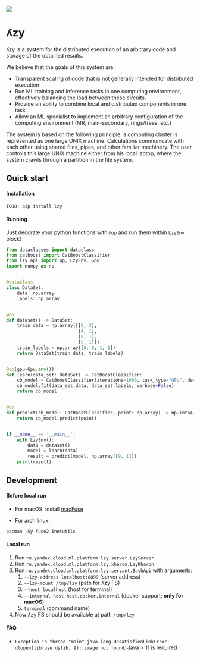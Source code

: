 ![](https://github.com/lambda-zy/lzy/actions/workflows/pull-request-workflow.yaml/badge.svg)

# ʎzy

ʎzy is a system for the distributed execution of an arbitrary code and storage of the obtained results.

We believe that the goals of this system are:
- Transparent scaling of code that is not generally intended for distributed execution
- Run ML training and inference tasks in one computing environment, effectively balancing the load between these circuits.
- Provide an ability to combine local and distributed components in one task.
- Allow an ML specialist to implement an arbitrary configuration of the computing environment (MR, main-secondary, rings/trees, etc.)

The system is based on the following principle: a computing cluster is represented as one large UNIX machine. Calculations communicate with each other using shared files, pipes, and other familiar machinery. The user controls this large UNIX machine either from his local laptop, where the system crawls through a partition in the file system.

## Quick start

#### Installation

`TODO: pip install lzy`

#### Running

Just decorate your python functions with `@op` and run them within `LzyEnv` block!

```python
from dataclasses import dataclass
from catboost import CatBoostClassifier
from lzy.api import op, LzyEnv, Gpu
import numpy as np


@dataclass
class DataSet:
    data: np.array
    labels: np.array


@op
def dataset() -> DataSet:
    train_data = np.array([[0, 3],
                           [4, 1],
                           [8, 1],
                           [9, 1]])
    train_labels = np.array([0, 0, 1, 1])
    return DataSet(train_data, train_labels)


@op(gpu=Gpu.any())
def learn(data_set: DataSet) -> CatBoostClassifier:
    cb_model = CatBoostClassifier(iterations=1000, task_type="GPU", devices='0:1')
    cb_model.fit(data_set.data, data_set.labels, verbose=False)
    return cb_model


@op
def predict(cb_model: CatBoostClassifier, point: np.array) -> np.int64:
    return cb_model.predict(point)


if __name__ == '__main__':
    with LzyEnv():
        data = dataset()
        model = learn(data)
        result = predict(model, np.array([9, 1]))
    print(result)

```

## Development

#### Before local run

* For macOS: install [macFuse](https://osxfuse.github.io)

* For arch linux:
```
pacman -Sy fuse2 inetutils
```

#### Local run

1. Run `ru.yandex.cloud.ml.platform.lzy.server.LzyServer`
2. Run `ru.yandex.cloud.ml.platform.lzy.kharon.LzyKharon`
3. Run `ru.yandex.cloud.ml.platform.lzy.servant.BashApi` with arguments:
   1. `--lzy-address localhost:8899` (server address)
   2. `--lzy-mount /tmp/lzy` (path for ʎzy FS)
   3. `--host localhost` (host for terminal)
   4. `--internal-host host.docker.internal` (docker support; **only for macOS**)
   5. `terminal` (command name)
4. Now ʎzy FS should be available at path `/tmp/lzy`

#### FAQ

* ```Exception in thread "main" java.lang.UnsatisfiedLinkError: dlopen(libfuse.dylib, 9): image not found```: Java > 11 is required
